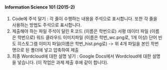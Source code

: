#### Information Science 101 (2015-2)
1. Code에 주석 달기 : 각 줄이 수행하는 내용을 주석으로 표시합니다. 또한 각 줄을 사용하는 방법도 주석으로 표시합니다.
2. 제출해야 하는 파일
주석이 달린 R 코드 (이름은 학번으로)
서평 데이터 파일 (이름은 학번으로)
워드 클라우드 이미지파일 (이름은 학번_wc.png로, 1개 이상)
단어 빈도 히스토그램 이미지 파일(이름은 학번_hist.png로)
-> 위 4개 파일을 본인 학번명으로 된 폴더에 넣고 압축하여 제출 
3. 최종 Wordcloud에 대한 설명 넣기 : Google Docs에서 Wordcloud에 대한 설명을 넣습니다. (이 작업은 과제 제출 후에 같이 합니다).
